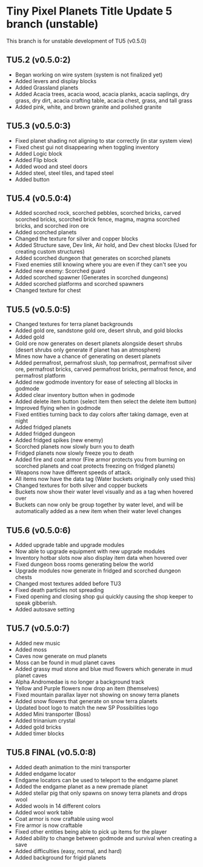 # Tiny Pixel Planets Title Update 5 branch (unstable)
This branch is for unstable development of TU5 (v0.5.0)

## TU5.2 (v0.5.0:2)
- Began working on wire system (system is not finalized yet)
- Added levers and display blocks
- Added Grassland planets
- Added Acacia trees, acacia wood, acacia planks, acacia saplings, dry grass, dry dirt, acacia crafting table, acacia chest, grass, and tall grass
- Added pink, white, and brown granite and polished granite
## TU5.3 (v0.5.0:3)
- Fixed planet shading not aligning to star correctly (in star system view)
- Fixed chest gui not disappearing when toggling inventory
- Added Logic block
- Added Flip block
- Added wood and steel doors
- Added steel, steel tiles, and taped steel
- Added button
## TU5.4 (v0.5.0:4)
- Added scorched rock, scorched pebbles, scorched bricks, carved scorched bricks, scorched brick fence, magma, magma scorched bricks, and scorched iron ore
- Added scorched planets
- Changed the texture for silver and copper blocks
- Added Structure save, Dev link, Air hold, and Dev chest blocks (Used for creating custom structures)
- Added scorched dungeon that generates on scorched planets
- Fixed enemies still knowing where you are even if they can't see you
- Added new enemy: Scorched guard
- Added scorched spawner (Generates in scorched dungeons)
- Added scorched platforms and scorched spawners
- Changed texture for chest
## TU5.5 (v0.5.0:5)
- Changed textures for terra planet backgrounds
- Added gold ore, sandstone gold ore, desert shrub, and gold blocks
- Added gold
- Gold ore now generates on desert planets alongside desert shrubs (desert shrubs only generate if planet has an atmosphere)
- Mines now have a chance of generating on desert planets
- Added permafrost, permafrost slush, top permafrost, permafrost silver ore, permafrost bricks, carved permafrost bricks, permafrost fence, and permafrost platform
- Added new godmode inventory for ease of selecting all blocks in godmode
- Added clear inventory button when in godmode
- Added delete item button (select item then select the delete item button)
- Improved flying when in godmode
- Fixed entities turning back to day colors after taking damage, even at night
- Added fridged planets
- Added fridged dungeon
- Added fridged spikes (new enemy)
- Scorched planets now slowly burn you to death
- Fridged planets now slowly freeze you to death
- Added fire and coat armor (Fire armor protects you from burning on scorched planets and coat protects freezing on fridged planets)
- Weapons now have different speeds of attack.
- All items now have the data tag (Water buckets originally only used this)
- Changed textures for both silver and copper buckets
- Buckets now show their water level visually and as a tag when hovered over
- Buckets can now only be group together by water level, and will be automatically added as a new item when their water level changes
## TU5.6 (v0.5.0:6)
- Added upgrade table and upgrade modules
- Now able to upgrade equipment with new upgrade modules
- Inventory hotbar slots now also display item data when hovered over
- Fixed dungeon boss rooms generating below the world
- Upgrade modules now generate in fridged and scorched dungeon chests
- Changed most textures added before TU3
- Fixed death particles not spreading
- Fixed opening and closing shop gui quickly causing the shop keeper to speak gibberish.
- Added autosave setting
## TU5.7 (v0.5.0:7)
- Added new music
- Added moss
- Caves now generate on mud planets
- Moss can be found in mud planet caves
- Added grassy mud stone and blue mud flowers which generate in mud planet caves
- Alpha Andromedae is no longer a background track
- Yellow and Purple flowers now drop an item (themselves)
- Fixed mountain parallax layer not showing on snowy terra planets
- Added snow flowers that generate on snow terra planets
- Updated boot logo to match the new SP Possibilities logo
- Added Mini transporter (Boss)
- Added trinanium crystal
- Added gold bricks
- Added timer blocks
## TU5.8 FINAL (v0.5.0:8)
- Added death animation to the mini transporter
- Added endgame locator
- Endgame locators can be used to teleport to the endgame planet
- Added the endgame planet as a new premade planet
- Added stellar pig that only spawns on snowy terra planets and drops wool
- Added wools in 14 different colors
- Added wool work table
- Coat armor is now craftable using wool
- Fire armor is now craftable
- Fixed other entities being able to pick up items for the player
- Added ability to change between godmode and survival when creating a save
- Added difficulties (easy, normal, and hard)
- Added background for frigid planets

